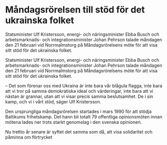# Måndagsrörelsen till stöd för det ukrainska folket

Statsminister Ulf Kristersson, energi- och näringsminister Ebba Busch och arbetsmarknads- och integrationsminister Johan Pehrson talade måndagen den 21 februari vid Norrmalmstorg på Måndagsrörelsens möte för att visa sitt stöd för det ukrainska folket.

Statsminister Ulf Kristersson, energi- och näringsminister Ebba Busch och arbetsmarknads- och integrationsminister Johan Pehrson talade måndagen den 21 februari vid Norrmalmstorg på Måndagsrörelsens möte för att visa sitt stöd för det ukrainska folket.

– Det som förenar oss med Ukraina är inte bara vår blågula flagga, inte bara att vi tror på samma demokratiska ideal och värderingar, inte bara att vi nästan är grannar, utan att vi visar precis samma beslutsamhet. De i sin kamp, och vi i vårt stöd, säger Ulf Kristersson.

Den ursprungliga måndagsrörelsen startades i mars 1990 för att stödja Baltikums frihetskamp. Det hann bli totalt 79 offentliga opinionsmöten innan mötena lades ner trots starkt genomslag i den svenska opinionen.

Nu trettio år senare är syftet det samma som då, att visa solidaritet och påminna om förtrycket
